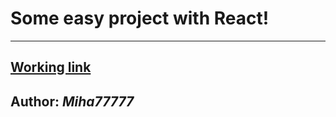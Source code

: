 # Some easy project with React!

---

## [Working link](https://easy-react-app.vercel.app/)

## Author: *Miha77777*